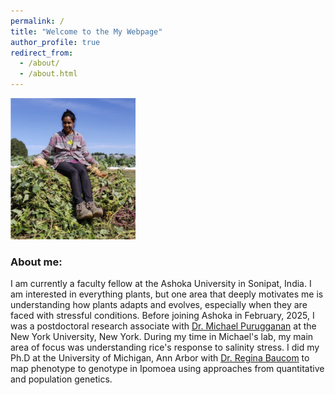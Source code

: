 ```yaml
---
permalink: /
title: "Welcome to the My Webpage"
author_profile: true
redirect_from: 
  - /about/
  - /about.html
---
```


<div style="float: center; padding-right: 15px">
    <a href="http://gupta-plantgenevo.github.io/images/profilePic.png"><img src="/images/profilePic.png" title="A throne of one sweetpotato plant" width="200" border="0" onClick="_gaq.push(['_trackEvent', 'IMGs', 'Image', 'grandiflora']);"></a>
</div>

### **About me:**
I am currently a faculty fellow at the Ashoka University in Sonipat, India. I am interested in everything plants, but one area that deeply motivates me is understanding how plants adapts and evolves, especially when they are faced with stressful conditions. 
Before joining Ashoka in February, 2025, I was a postdoctoral research associate with [Dr. Michael Purugganan](https://puruggananlab.org/) at the New York University, New York. During my time in Michael's lab, my main area of focus was understanding rice's response to salinity stress. 
I did my Ph.D at the University of Michigan, Ann Arbor with [Dr. Regina Baucom](https://baucomlab.wordpress.com/) to map phenotype to genotype in Ipomoea using approaches from quantitative and population genetics.

